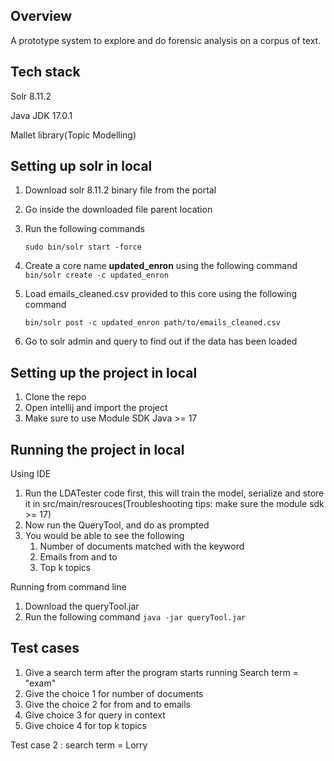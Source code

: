 
Overview
---------
A prototype system to explore and do forensic analysis on a corpus of text.

Tech stack
-----------
Solr 8.11.2

Java JDK 17.0.1

Mallet library(Topic Modelling)


Setting up solr in local
-------------------------

1. Download solr 8.11.2 binary file from the portal
2. Go inside the downloaded file parent location
3. Run the following commands

   `sudo bin/solr start -force`
4. Create a core name **updated_enron** using the following command
    `bin/solr create -c updated_enron`
5. Load emails_cleaned.csv provided to this core using the following command
   
    `bin/solr post -c updated_enron path/to/emails_cleaned.csv`
6. Go to solr admin and query to find out if the data has been loaded


Setting up the project in local
--------------------------------
1. Clone the repo
2. Open intellij and import the project
3. Make sure to use Module SDK Java >= 17

Running the project in local
-----------------------------
Using IDE
1. Run the LDATester code first, this will train the model, serialize and store it in src/main/resrouces(Troubleshooting tips: make sure the module sdk >= 17)
2. Now run the QueryTool, and do as prompted
3. You would be able to see the following
   1. Number of documents matched with the keyword
   2. Emails from and to
   3. Top k topics

Running from command line
1. Download the queryTool.jar
2. Run the following command
   `java -jar queryTool.jar`

Test cases
-----------
1. Give a search term after the program starts running
   Search term = "exam"
2. Give the choice 1 for number of documents
3. Give the choice 2 for from and to emails
4. Give choice 3 for query in context
5. Give choice 4 for top k topics


Test case 2 : search term = Lorry